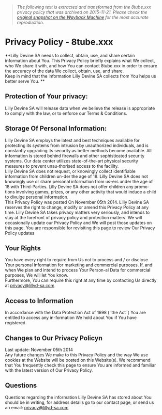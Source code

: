 > *The following text is extracted and transformed from the 8tube.xxx privacy policy that was archived on 2015-11-21. Please check the [original snapshot on the Wayback Machine](https://web.archive.org/web/20151121222559id_/http%3A//www.8tube.xxx/privacy-policy) for the most accurate reproduction.*

# Privacy Policy - 8tube.xxx

**Lilly Devine SA needs to collect, obtain, use, and share certain information about You. This Privacy Policy briefly explains what We collect, who We share it with, and how You can contact 8tube.xxx in order to ensure the accuracy of the data We collect, obtain, use, and share.  
Keep in mind that the information Lilly Devine SA collects from You helps us better serve You. **

## Protection of Your privacy:

Lilly Devine SA will release data when we believe the release is appropriate to comply with the law, or to enforce our Terms & Conditions.

## Storage Of Personal Information:

Lilly Devine SA employs the latest and best techniques available for protecting its systems from intrusion by unauthorized individuals, and is constantly upgrading its security as better methods become available. All information is stored behind firewalls and other sophisticated security systems. Our data center utilizes state-of-the-art physical security measures to prevent unau-thorised access to the facility.  
Lilly Devine SA does not request, or knowingly collect identifiable information from children un-der the age of 18. Lilly Devine SA does not knowingly use or share personal information from us-ers under the age of 18 with Third-Parties. Lilly Devine SA does not offer children any promo-tions involving games, prizes, or any other activity that would induce a child to divulge personal information.  
This Privacy Policy was posted On November 05th 2014. Lilly Devine SA reserves the right to change, modify or amend this Privacy Policy at any time. Lilly Devine SA takes privacy matters very seriously, and intends to stay at the forefront of privacy policy and protection matters. We will occasionally update our Privacy Policy and We will post those updates on this page. You are responsible for revisiting this page to review Our Privacy Policy updates

## Your Rights

You have every right to require from Us not to process and / or disclose Your personal information for marketing and commercial purposes. If, and when We plan and intend to process Your Person-al Data for commercial purposes, We will let You know.  
Furthermore, You can require this right at any time by contacting Us directly at privacy@lillyd-sa.com.

## Access to Information

In accordance with the Data Protection Act of 1998 (˝the Act˝) You are entitled to access any in-formation We hold about You if You have registered.

## Changes to Our Privacy Policyn

Last update: November 05th 2014  
Any future changes We make to this Privacy Policy and the way We use cookies at the Website will be posted on this Website(s). We recommend that You frequently check this page to ensure You are informed and familiar with the latest version of Our Privacy Policy.

## Questions

Questions regarding the information Lilly Devine SA has stored about You should be in writing, for address details go to our contact page, or send us an email: [privacy@lillyd-sa.com](mailto:privacy@lillyd-sa.com).
